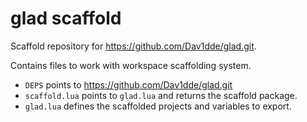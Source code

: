 # glad scaffold

Scaffold repository for https://github.com/Dav1dde/glad.git.

Contains files to work with workspace scaffolding system.

- `DEPS` points to https://github.com/Dav1dde/glad.git
- `scaffold.lua` points to `glad.lua` and returns the scaffold package.
- `glad.lua` defines the scaffolded projects and variables to export.
